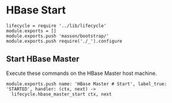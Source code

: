 
# HBase Start

    lifecycle = require '../lib/lifecycle'
    module.exports = []
    module.exports.push 'masson/bootstrap/'
    module.exports.push require('./_').configure

## Start HBase Master

Execute these commands on the HBase Master host machine.

    module.exports.push name: 'HBase Master # Start', label_true: 'STARTED', handler: (ctx, next) ->
      lifecycle.hbase_master_start ctx, next

